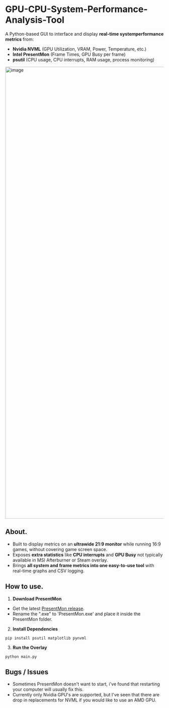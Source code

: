 # GPU-CPU-System-Performance-Analysis-Tool

A Python-based GUI to interface and display **real-time systemperformance metrics** from: 
  - **Nvidia NVML** (GPU Utilization, VRAM, Power, Temperature, etc.)
  - **Intel PresentMon** (Frame Times, GPU Busy per frame)
  - **psutil** (CPU usage, CPU interrupts, RAM usage, process monitoring)
    
<img width="3116" height="1437" alt="image" src="https://github.com/user-attachments/assets/f9960684-20e3-42dc-974f-f2cc6e9d77fd" />

## About.

-   Built to display metrics on an **ultrawide 21:9 monitor** while running 16:9 games, without covering game screen space.
-   Exposes **extra statistics** like **CPU interrupts** and **GPU Busy** not typically available in MSI Afterburner or Steam overlay.
-   Brings **all system and frame metrics into one easy-to-use tool** with real-time graphs and CSV logging.

## How to use.
1.  **Download PresentMon**
  - Get the latest [PresentMon release](https://github.com/GameTechDev/PresentMon).
  - Rename the ".exe" to 'PresentMon.exe' and place it inside the PresentMon folder.
2.  **Install Dependencies**
``` 
pip install psutil matplotlib pynvml
```
3.  **Run the Overlay**
```
python main.py
```

## Bugs / Issues
- Sometimes PresentMon doesn't want to start, i've found that restarting your computer will usually fix this.
- Currently only Nvidia GPU's are supported, but I've seen that there are drop in replacements for NVML if you would like to use an AMD GPU.
